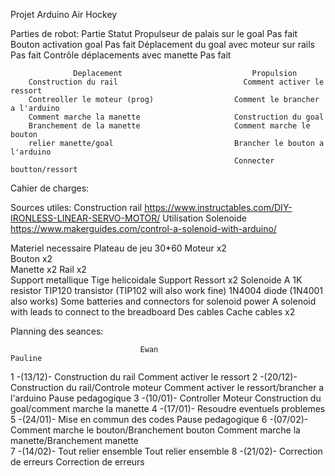 Projet Arduino Air Hockey

Parties de robot:
                  Partie	                                  Statut
        Propulseur de palais sur le goal	                Pas fait
        Bouton activation goal	                          Pas fait
        Déplacement du goal avec moteur sur rails	        Pas fait
        Contrôle déplacements avec manette	              Pas fait


                  Deplacement                             Propulsion
        Construction du rail	                        Comment activer le ressort 
        Contreoller le moteur (prog)                  Comment le brancher a l'arduino
        Comment marche la manette                     Construction du goal
        Branchement de la manette                     Comment marche le bouton
        relier manette/goal                           Brancher le bouton a l'arduino
                                                      Connecter boutton/ressort
     


Cahier de charges:

Sources utiles:
  Construction rail https://www.instructables.com/DIY-IRONLESS-LINEAR-SERVO-MOTOR/
  Utilisation Solenoide https://www.makerguides.com/control-a-solenoid-with-arduino/

Materiel necessaire
          Plateau de jeu         30*60
          Moteur x2              
          Bouton x2              
          Manette x2
          Rail x2               
            Support metallique
            Tige helicoidale
            Support
          Ressort x2            Solenoide
                A 1K resistor
                TIP120 transistor (TIP102 will also work fine)
                1N4004 diode (1N4001 also works)
                Some batteries and connectors for solenoid power
                A solenoid with leads to connect to the breadboard
          Des cables
          Cache cables x2
          


Planning des seances:


                                 Ewan                                         Pauline
  1 -(13/12)-          Construction du rail                          Comment activer le ressort
  2 -(20/12)-          Construction du rail/Controle moteur          Comment activer le ressort/brancher a l'arduino
Pause pedagogique
  3 -(10/01)-           Controller Moteur                            Construction du goal/comment marche la manette
  4 -(17/01)-                                 Resoudre eventuels problemes        
  5 -(24/01)-                                 Mise en commun des codes
Pause pedagogique
  6 -(07/02)-           Comment marche le bouton/Branchement bouton  Comment marche la manette/Branchement manette                        
  7 -(14/02)-           Tout relier ensemble                          Tout relier ensemble
  8 -(21/02)-           Correction de erreurs                         Correction de erreurs




